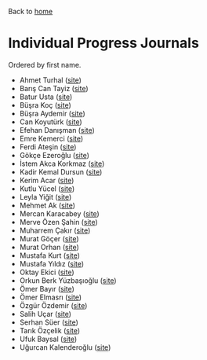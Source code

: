 Back to [home](https://mef-bda503.github.io)

# Individual Progress Journals

Ordered by first name.

+ Ahmet Turhal ([site](https://mef-bda503.github.io/pj18-aturhal/))
+ Barış Can Tayiz ([site](https://mef-bda503.github.io/pj18-Baris-Can-Tayiz/))
+ Batur Usta ([site](https://mef-bda503.github.io/pj18-baturusta/))
+ Büşra Koç ([site](https://mef-bda503.github.io/pj18-busraakoc/))
+ Büşra Aydemir ([site](https://mef-bda503.github.io/pj18-aydemirbusra/))
+ Can Koyutürk ([site](https://mef-bda503.github.io/pj18-koyuturkc/))
+ Efehan Danışman ([site](https://mef-bda503.github.io/pj18-efehandanisman/))
+ Emre Kemerci ([site](https://mef-bda503.github.io/pj18-EmreKemerci/))
+ Ferdi Ateşin ([site](https://mef-bda503.github.io/pj18-ferdiatesin/))
+ Gökçe Ezeroğlu ([site](https://mef-bda503.github.io/pj18-gokceezeroglu/))
+ İstem Akca Korkmaz ([site](https://mef-bda503.github.io/pj18-istema/))
+ Kadir Kemal Dursun ([site](https://mef-bda503.github.io/pj18-KadirKemal/))
+ Kerim Acar  ([site](https://mef-bda503.github.io/pj18-mkerimacar/))
+ Kutlu Yücel ([site](https://mef-bda503.github.io/pj18-kkyucel/))
+ Leyla Yiğit  ([site](https://mef-bda503.github.io/pj18-Leyla.Yigit/))
+ Mehmet Ak ([site](https://mef-bda503.github.io/pj18-mehmetakk/))
+ Mercan Karacabey ([site](https://mef-bda503.github.io/pj18-mkaracabey/))
+ Merve Özen Şahin ([site](https://mef-bda503.github.io/pj18-ozenm/))
+ Muharrem Çakır ([site](https://mef-bda503.github.io/pj18-muharremcakir81/))
+ Murat Göçer ([site](https://mef-bda503.github.io/pj18-mrtgocer/))
+ Murat Orhan ([site](https://mef-bda503.github.io/pj18-muratorhan/))
+ Mustafa Kurt ([site](https://mef-bda503.github.io/pj18-mustaa8/))
+ Mustafa Yıldız ([site](https://mef-bda503.github.io/pj18-yildizmust/))
+ Oktay Ekici ([site](https://mef-bda503.github.io/pj18-oktayekici/))
+ Orkun Berk Yüzbaşıoğlu ([site](https://mef-bda503.github.io/pj18-orkunberkyuzbasioglu/))
+ Ömer Bayır ([site](https://mef-bda503.github.io/pj18-omerbayir/))
+ Ömer Elmasrı ([site](https://mef-bda503.github.io/pj18-elmasriomer/))
+ Özgür Özdemir ([site](https://mef-bda503.github.io/pj18-ozdemiroz/))
+ Salih Uçar ([site](https://mef-bda503.github.io/pj18-ucarsal/))
+ Serhan Süer ([site](https://mef-bda503.github.io/pj18-SerhanSuer/))
+ Tarık Özçelik ([site](https://mef-bda503.github.io/pj18-TarikOzcelik81/))
+ Ufuk Baysal ([site](https://mef-bda503.github.io/pj18-baysalu/))
+ Uğurcan Kalenderoğlu ([site](https://mef-bda503.github.io/pj18-ukalender/))
